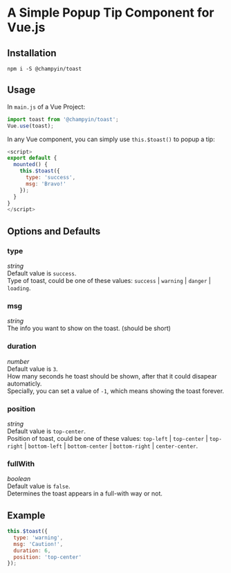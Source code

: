 # A Simple Popup Tip Component for Vue.js

## Installation
```
npm i -S @champyin/toast
```

## Usage
In `main.js` of a Vue Project:
```javascript
import toast from '@champyin/toast';
Vue.use(toast);
```

In any Vue component, you can simply use `this.$toast()` to popup a tip:
```javascript
<script>
export default {
  mounted() {
    this.$toast({
      type: 'success',
      msg: 'Bravo!'
    });
  }
}
</script>
```

## Options and Defaults
### type
*string*  
Default value is `success`.  
Type of toast, could be one of these values: `success` | `warning` | `danger` | `loading`.

### msg
*string*  
The info you want to show on the toast. (should be short)

### duration
*number*  
Default value is `3`.  
How many seconds he toast should be shown, after that it could disapear automaticly.  
Specially, you can set a value of `-1`, which means showing the toast forever.

### position
*string*  
Default value is `top-center`.  
Position of toast, could be one of these values: `top-left` | `top-center` | `top-right` | `bottom-left` | `bottom-center` | `bottom-right` | `center-center`.

### fullWith
*boolean*  
Default value is `false`.  
Determines the toast appears in a full-with way or not.


## Example
```javascript
this.$toast({
  type: 'warning',
  msg: 'Caution!',
  duration: 6,
  position: 'top-center'
});
```
